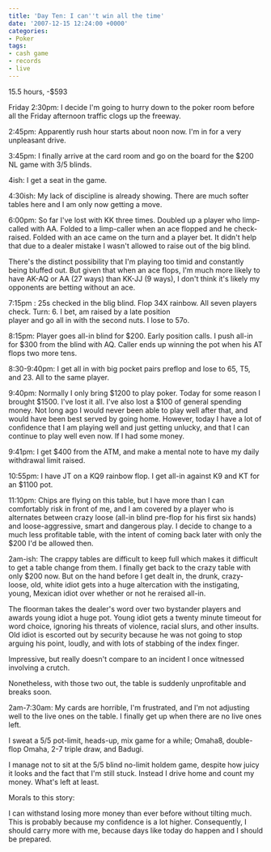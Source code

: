```yaml
---
title: 'Day Ten: I can''t win all the time'
date: '2007-12-15 12:24:00 +0000'
categories:
- Poker
tags:
- cash game
- records
- live
---
```

15.5 hours, -$593

Friday 2:30pm: I decide I'm going to hurry down to the poker room before all the
Friday afternoon traffic clogs up the freeway.

2:45pm: Apparently rush hour starts about noon now. I'm in for a very unpleasant
drive.

3:45pm: I finally arrive at the card room and go on the board for the $200 NL
game with $3/$5 blinds.

4ish: I get a seat in the game.

4:30ish: My lack of discipline is already showing. There are much softer tables
here and I am only now getting a move.

6:00pm: So far I've lost with KK three times. Doubled up a player who
limp-called with AA. Folded to a limp-caller when an ace flopped and he
check-raised. Folded with an ace came on the turn and a player bet. It didn't
help that due to a dealer mistake I wasn't allowed to raise out of the big
blind.

There's the distinct possibility that I'm playing too timid and constantly being
bluffed out. But given that when an ace flops, I'm much more likely to have
AK-AQ or AA (27 ways) than KK-JJ (9 ways), I don't think it's likely my
opponents are betting without an ace.

7:15pm : 25s checked in the blig blind. Flop 34X rainbow. All seven players
check. Turn: 6. I bet, am raised by a late position<br /> player and go all in
with the second nuts. I lose to 57o.

8:15pm: Player goes all-in blind for $200. Early position calls. I push all-in
for $300 from the blind with AQ. Caller ends up winning the pot when his AT
flops two more tens.

8:30-9:40pm: I get all in with big pocket pairs preflop and lose to 65, T5, and
23. All to the same player.

9:40pm: Normally I only bring $1200 to play poker. Today for some reason I
brought $1500. I've lost it all. I've also lost a $100 of general spending
money. Not long ago I would never been able to play well after that, and would
have been best served by going home. However, today I have a lot of confidence
that I am playing well and just getting unlucky, and that I can continue to play
well even now. If I had some money.

9:41pm: I get $400 from the ATM, and make a mental note to have my daily
withdrawal limit raised.

10:55pm: I have JT on a KQ9 rainbow flop. I get all-in against K9 and KT for an
$1100 pot.

11:10pm: Chips are flying on this table, but I have more than I can comfortably
risk in front of me, and I am covered by a player who is alternates between
crazy loose (all-in blind pre-flop for his first six hands) and
loose-aggressive, smart and dangerous play. I decide to change to a much less
profitable table, with the intent of coming back later with only the $200 I'd be
allowed then.

2am-ish: The crappy tables are difficult to keep full which makes it difficult
to get a table change from them. I finally get back to the crazy table with only
$200 now. But on the hand before I get dealt in, the drunk, crazy-loose, old,
white idiot gets into a huge altercation with the instigating, young, Mexican
idiot over whether or not he reraised all-in.

The floorman takes the dealer's word over two bystander players and awards young
idiot a huge pot. Young idiot gets a twenty minute timeout for word choice,
ignoring his threats of violence, racial slurs, and other insults. Old idiot is
escorted out by security because he was not going to stop arguing his point,
loudly, and with lots of stabbing of the index finger.

Impressive, but really doesn't compare to an incident I once witnessed involving
a crutch.

Nonetheless, with those two out, the table is suddenly unprofitable and breaks
soon.

2am-7:30am: My cards are horrible, I'm frustrated, and I'm not adjusting well to
the live ones on the table. I finally get up when there are no live ones left.

I sweat a 5/5 pot-limit, heads-up, mix game for a while; Omaha8, double-flop
Omaha, 2-7 triple draw, and Badugi.

I manage not to sit at the $5/$5 blind no-limit holdem game, despite how juicy
it looks and the fact that I'm still stuck. Instead I drive home and count my
money. What's left at least.

Morals to this story:

I can withstand losing more money than ever before without tilting much. This is
probably because my confidence is a lot higher. Consequently, I should carry
more with me, because days like today do happen and I should be prepared.
